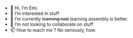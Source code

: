- 👋 Hi, I’m Emi.
- 👀 I’m interested in stuff
- 🌱 I’m currently ~~learning rust~~ learning assembly is better.
- 💞️ I’m not looking to collaborate on stuff
- 📫 How to reach me ? No seriously, how.

<!---
nomsi/nomsi is a ✨ special ✨ repository because its `README.md` (this file) appears on your GitHub profile.
You can click the Preview link to take a look at your changes.
--->
